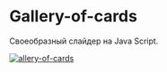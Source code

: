 # Gallery-of-cards
Своеобразный слайдер на Java Script.

 
[![allery-of-cards](https://github.com/8807010/Gallery-of-cards/blob/master/preview.jpg)](https://8807010.github.io/Gallery-of-cards/)  


